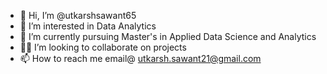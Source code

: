 - 👋 Hi, I’m @utkarshsawant65
- 👀 I’m interested in Data Analytics
- 🌱 I’m currently pursuing Master's in Applied Data Science and Analytics
- 👨‍💻  I’m looking to collaborate on projects 
- 📫 How to reach me email@ utkarsh.sawant21@gmail.com

<!---
utkarshsawant65/utkarshsawant65 is a ✨ special ✨ repository because its `README.md` (this file) appears on your GitHub profile.
You can click the Preview link to take a look at your changes.
--->
